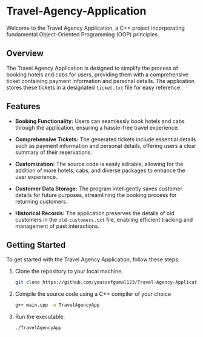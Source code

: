 # Travel-Agency-Application

Welcome to the Travel Agency Application, a C++ project incorporating fundamental Object-Oriented Programming (OOP) principles.

## Overview

The Travel Agency Application is designed to simplify the process of booking hotels and cabs for users, providing them with a comprehensive ticket containing payment information and personal details. The application stores these tickets in a designated `ticket.txt` file for easy reference.

## Features

- **Booking Functionality:** Users can seamlessly book hotels and cabs through the application, ensuring a hassle-free travel experience.
  
- **Comprehensive Tickets:** The generated tickets include essential details such as payment information and personal details, offering users a clear summary of their reservations.
  
- **Customization:** The source code is easily editable, allowing for the addition of more hotels, cabs, and diverse packages to enhance the user experience.
  
- **Customer Data Storage:** The program intelligently saves customer details for future purposes, streamlining the booking process for returning customers.
  
- **Historical Records:** The application preserves the details of old customers in the `old-customers.txt` file, enabling efficient tracking and management of past interactions.

## Getting Started

To get started with the Travel Agency Application, follow these steps:

1. Clone the repository to your local machine.
   ```bash
   git clone https://github.com/youssefgamal123/Travel-Agency-Application.git
2. Compile the source code using a C++ compiler of your choice
    ```bash
   g++ main.cpp -o TravelAgencyApp
4. Run the executable.
     ```bash
   ./TravelAgencyApp
   
